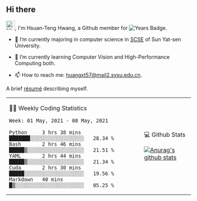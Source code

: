 ## Hi there

<!-- profile views -->

<img height="25" src='https://qpluspicture.oss-cn-beijing.aliyuncs.com/6LjjQA/Hi.gif' alt='Hi' width="24"/>, I'm Hsuan-Teng Hwang, a Github member for 
![Years Badge](https://badges.pufler.dev/years/huangxt57).
<!-- and the number of visitors for this page is  -->
<!-- ![](https://komarev.com/ghpvc/?username=huangxt57&color=blue&label=PROFILE+VIEWS). -->


- 🔭 I’m currently majoring in computer science in [SCSE](http://sdcs.sysu.edu.cn) of Sun Yat-sen University.

- 🌱 I’m currently learning Computer Vision and High-Performance Computing both.

<!-- - 🤔 I’m looking for help with video understanding, HPC programming. -->

- 📫 How to reach me: [huangxt57@mail2.sysu.edu.cn](huangxt57@mail2.sysu.edu.cn).

A brief [résumé](https://www.notion.so/melonhwang/Huan-Teng-Hwang-415a0f2195b84c7b94f5c55668dfe98d) describing myself.

<table align="center">

<td>

🧑‍💻 Weekly Coding Statistics
<!--START_SECTION:waka-->
```text
Week: 01 May, 2021 - 08 May, 2021

Python     3 hrs 38 mins   ███████░░░░░░░░░░░░░░░░░░   28.34 % 
Bash       2 hrs 46 mins   █████▒░░░░░░░░░░░░░░░░░░░   21.51 % 
YAML       2 hrs 44 mins   █████▒░░░░░░░░░░░░░░░░░░░   21.34 % 
Cuda       2 hrs 30 mins   █████░░░░░░░░░░░░░░░░░░░░   19.56 % 
Markdown   40 mins         █▒░░░░░░░░░░░░░░░░░░░░░░░   05.25 % 
```
<!--END_SECTION:waka-->

</td>

<td>

💻 Github Stats

[![Anurag's github stats](https://github-readme-stats.vercel.app/api?username=huangxt57&hide=prs&show_icons=true)](https://github.com/anuraghazra/github-readme-stats)

</td>

</table>
